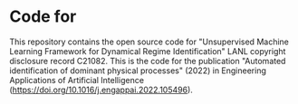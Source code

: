 # Code for 

This repository contains the open source code for "Unsupervised Machine Learning Framework for Dynamical Regime Identification" LANL copyright disclosure record C21082. This is the code for the publication "Automated identification of dominant physical processes" (2022) in Engineering Applications of Artificial Intelligence (https://doi.org/10.1016/j.engappai.2022.105496).


